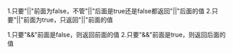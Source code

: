 1.只要"||"前面为false，不管"||"后面是true还是false都返回"||"后面的值
2.只要"||"前面为true，只返回"||"前面的值

1.只要"&&"前面是false，则返回前面的值
2.只要"&&"前面是true，则返回后面的值